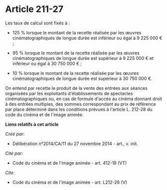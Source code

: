 # Article 211-27

Les taux de calcul sont fixés à :

- 125 % lorsque le montant de la recette réalisée par les œuvres cinématographiques de longue durée est inférieur ou égal à 9
225 000 € ;

- 95 % lorsque le montant de la recette réalisée par les œuvres cinématographiques de longue durée est supérieur à 9 225 000
€ et inférieur ou égal à 30 750 000 € ;

- 10 % lorsque le montant de la recette réalisée par les œuvres cinématographiques de longue durée est supérieur à 30 750 000
€. 

On entend par recette le produit de la vente des entrées aux séances organisées par les exploitants d'établissements de
spectacles cinématographiques ou, en cas de formule d'accès au cinéma donnant droit à des entrées multiples, des sommes
correspondant au prix de référence par place déterminé dans les conditions prévues à l'article L. 212-28 du code du cinéma et
de l'image animée.

**Liens relatifs à cet article**

_Créé par_:

  - Délibération n°2014/CA/11 du 27 novembre 2014 - art., v. init.

_Cité par_:

  - Code du cinéma et de l'image animée - art. 412-19 (VT)

_Cite_:

  - Code du cinéma et de l'image animée - art. L212-28 (V)
